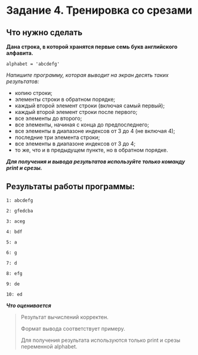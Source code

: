 # Задание 4. Тренировка со срезами
## Что нужно сделать
**Дана строка, в которой хранятся первые семь букв английского алфавита.**
```
alphabet = 'abcdefg'
```
*Напишите программу, которая выводит на экран десять таких результатов:*

- копию строки;
- элементы строки в обратном порядке;
- каждый второй элемент строки (включая самый первый);
- каждый второй элемент строки после первого;
- все элементы до второго;
- все элементы, начиная с конца до предпоследнего;
- все элементы в диапазоне индексов от 3 до 4 (не включая 4);
- последние три элемента строки;
- все элементы в диапазоне индексов от 3 до 4;
- то же, что и в предыдущем пункте, но в обратном порядке.
  
***Для получения и вывода результатов используйте только команду print и срезы.***

## Результаты работы программы:
```
1: abcdefg

2: gfedcba

3: aceg

4: bdf

5: a

6: g

7: d

8: efg

9: de

10: ed
```
***Что оценивается***
> Результат вычислений корректен.
> 
>Формат вывода соответствует примеру.
> 
>Для получения результата используются только print и срезы переменной alphabet.
